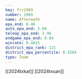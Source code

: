 ```yaml
---
key: frc2969
number: 2969
name: Aftermath
epa_end: 8.46
auto_epa_end: 3.66
teleop_epa_end: 3.96
endgame_epa_end: 0.84
winrate: 0.4615
district_epa_rank: 121
district_epa_percentile: 0.3564
type: Team
---
```

[[2024txkat]]
[[2024txsan]]
